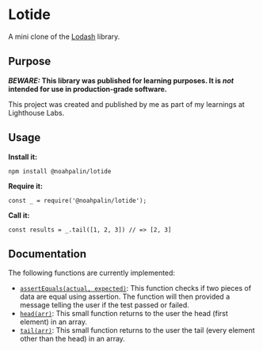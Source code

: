 # Lotide

A mini clone of the [Lodash](https://lodash.com) library.

## Purpose

**_BEWARE:_ This library was published for learning purposes. It is _not_ intended for use in production-grade software.**

This project was created and published by me as part of my learnings at Lighthouse Labs. 

## Usage

**Install it:**

`npm install @noahpalin/lotide`

**Require it:**

`const _ = require('@noahpalin/lotide');`

**Call it:**

`const results = _.tail([1, 2, 3]) // => [2, 3]`

## Documentation

The following functions are currently implemented:

* [`assertEquals(actual, expected)`](https://github.com/NoahPalin/lotide/blob/master/assertEqual.js): This function checks if two pieces of data are equal using assertion. The function will then provided a message telling the user if the test passed or failed.
* [`head(arr)`](https://github.com/NoahPalin/lotide/blob/master/head.js): This small function returns to the user the head (first element) in an array.
* [`tail(arr)`](https://github.com/NoahPalin/lotide/blob/master/tail.js): This small function returns to the user the tail (every element other than the head) in an array.
